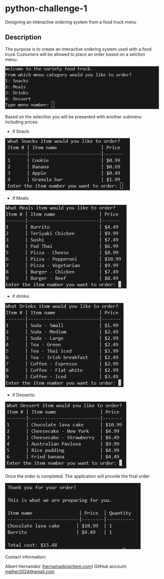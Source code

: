 # python-challenge-1
Designing an interactive ordering system from a food truck menu

## Description 
The purpose is to create an interactive ordering system used with a food truck
Custumers will be allowed to place an order based on a selction menu:

![Screenshot1](OrderMainSelection.png)

Based on the selection you will be presented with another submenu including prices:
 - if Snack:

![Screenshot2](SnackMenu.png)

- if Meals:

![Screenshot3](MealsMenu.png)

- if drinks:

![Screenshot4](DrinksMenu.png)

- if Desserts: 

![Screenshot5](DessertMenu.png)

Once the order is completed. The application will provide the final order

![Screenshot6](FinalOrder.png)

Contact information:

Albert Hernandez (hernama@cpchem.com)
GitHub account: malher2024@gmail.com


